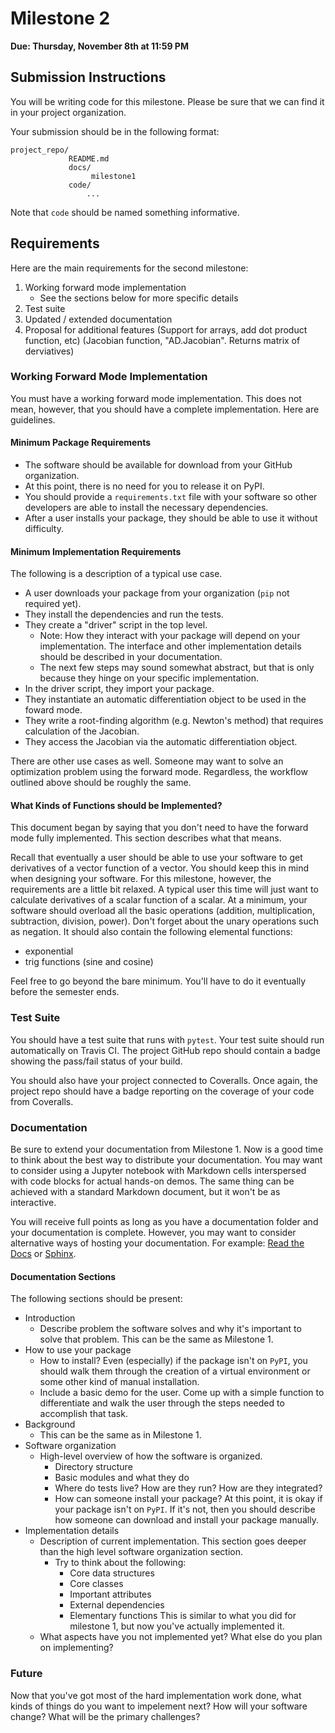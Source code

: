 # Milestone 2

**Due: Thursday, November 8th at 11:59 PM**

## Submission Instructions
You will be writing code for this milestone.  Please be sure that we can find it in your project
organization.  

Your submission should be in the following format:
```
project_repo/
             README.md
             docs/  
                  milestone1
             code/
                 ...
```
Note that `code` should be named something informative.

## Requirements
Here are the main requirements for the second milestone:
1. Working forward mode implementation
   * See the sections below for more specific details
2. Test suite
3. Updated / extended documentation
4. Proposal for additional features
(Support for arrays, add dot product function, etc)
(Jacobian function, "AD.Jacobian". Returns matrix of derviatives)

### Working Forward Mode Implementation
You must have a working forward mode implementation.  This does not mean, however, that you should
have a complete implementation.  Here are guidelines.

#### Minimum Package Requirements
* The software should be available for download from your GitHub organization.  
* At this point, there is no need for you to release it on PyPI.  
* You should provide a `requirements.txt` file with your software so other developers are able to
  install the necessary dependencies.
* After a user installs your package, they should be able to use it without difficulty.

#### Minimum Implementation Requirements
The following is a description of a typical use case.

* A user downloads your package from your organization (`pip` not required yet).
* They install the dependencies and run the tests.
* They create a "driver" script in the top level.
  - Note:  How they interact with your package will depend on your implementation.  The interface
    and other implementation details should be described in your documentation.
  - The next few steps may sound somewhat abstract, but that is only because they hinge on your
    specific implementation.
* In the driver script, they import your package.
* They instantiate an automatic differentiation object to be used in the foward mode.
* They write a root-finding algorithm (e.g. Newton's method) that requires calculation of the
  Jacobian.
* They access the Jacobian via the automatic differentiation object.

There are other use cases as well.  Someone may want to solve an optimization problem using the
forward mode.  Regardless, the workflow outlined above should be roughly the same.

#### What Kinds of Functions should be Implemented?
This document began by saying that you don't need to have the forward mode fully implemented.
This section describes what that means.

Recall that eventually a user should be able to use your software to get derivatives of a vector
function of a vector.  You should keep this in mind when designing your software.  For this
milestone, however, the requirements are a little bit relaxed.  A typical user this time will just
want to calculate derivatives of a scalar function of a scalar.  At a minimum, your software should
overload all the basic operations (addition, multiplication, subtraction, division, power).  Don't
forget about the unary operations such as negation.  It should also contain the following elemental
functions:
* exponential
* trig functions (sine and cosine)

Feel free to go beyond the bare minimum.  You'll have to do it eventually before the semester ends.


### Test Suite
You should have a test suite that runs with `pytest`.  Your test suite should run automatically on
Travis CI.  The project GitHub repo should contain a badge showing the pass/fail status of your build.

You should also have your project connected to Coveralls.  Once again, the project repo should have
a badge reporting on the coverage of your code from Coveralls.

### Documentation
Be sure to extend your documentation from Milestone 1.  Now is a good time to think about the best
way to distribute your documentation.  You may want to consider using a Jupyter notebook with
Markdown cells interspersed with code blocks for actual hands-on demos.  The same thing can be
achieved with a standard Markdown document, but it won't be as interactive.

You will receive full points as long as you have a documentation folder and your documentation is
complete.  However, you may want to consider alternative ways of hosting your documentation.  For
example:  [Read the Docs](https://readthedocs.org/) or
[Sphinx](https://docs.readthedocs.io/en/latest/intro/getting-started-with-sphinx.html).

#### Documentation Sections
The following sections should be present:
* Introduction
  - Describe problem the software solves and why it's important to solve that problem.  This can be
    the same as Milestone 1.
* How to use your package
  - How to install?  Even (especially) if the package isn't on `PyPI`, you should walk them through
    the creation of a virtual environment or some other kind of manual installation.
  - Include a basic demo for the user.  Come up with a simple function to differentiate and walk the
    user through the steps needed to accomplish that task.
* Background
  - This can be the same as in Milestone 1.
* Software organization
  - High-level overview of how the software is organized.
    * Directory structure
    * Basic modules and what they do
    * Where do tests live?  How are they run?  How are they integrated?
    * How can someone install your package?  At this point, it is okay if your package isn't on
      `PyPI`.  If it's not, then you should describe how someone can download and install your
      package manually.
* Implementation details
  - Description of current implementation.  This section goes deeper than the high level software
    organization section.
    * Try to think about the following:
      - Core data structures
      - Core classes
      - Important attributes
      - External dependencies
      - Elementary functions
    This is similar to what you did for milestone 1, but now you've actually implemented it.
  - What aspects have you not implemented yet?  What else do you plan on implementing?

### Future
Now that you've got most of the hard implementation work done, what kinds of things do you want to
impelement next?  How will your software change?  What will be the primary challenges?
